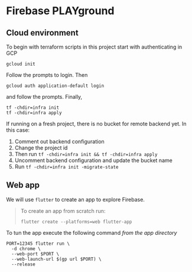 # Firebase PLAYground

## Cloud environment

To begin with terraform scripts in this project start with authenticating in GCP

```
gcloud init
```

Follow the prompts to login. Then

```
gcloud auth application-default login
```

and follow the prompts. Finally,

```
tf -chdir=infra init
tf -chdir=infra apply
```

If running on a fresh project, there is no bucket for remote backend yet. In this case:
1. Comment out backend configuration
2. Change the project id
3. Then run `tf -chdir=infra init && tf -chdir=infra apply`
4. Uncomment backend configuration and update the bucket name
5. Run `tf -chdir=infra init -migrate-state`

## Web app

We will use `flutter` to create an app to explore Firebase.

> To create an app from scratch run:
> ```
> flutter create --platforms=web flutter-app
> ```

To tun the app execute the following command _from the app directory_

```
PORT=12345 flutter run \
  -d chrome \
  --web-port $PORT \
  --web-launch-url $(gp url $PORT) \
  --release
```
